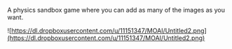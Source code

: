 A physics sandbox game where you can add as many of the images as you want.



![https://dl.dropboxusercontent.com/u/11151347/MOAI/Untitled2.png](https://dl.dropboxusercontent.com/u/11151347/MOAI/Untitled2.png)